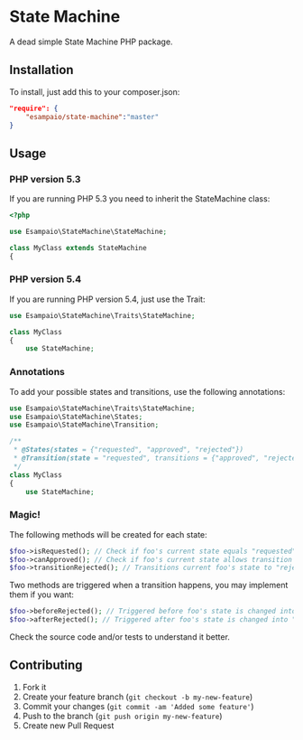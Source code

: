 # State Machine

A dead simple State Machine PHP package.

## Installation

To install, just add this to your composer.json:

````json
"require": {
    "esampaio/state-machine":"master"
}
````

## Usage

### PHP version 5.3

If you are running PHP 5.3 you need to inherit the StateMachine class:

````php
<?php

use Esampaio\StateMachine\StateMachine;

class MyClass extends StateMachine
{
````

### PHP version 5.4

If you are running PHP version 5.4, just use the Trait:
````php
use Esampaio\StateMachine\Traits\StateMachine;

class MyClass
{
    use StateMachine;
````

### Annotations

To add your possible states and transitions, use the following annotations:
````php
use Esampaio\StateMachine\Traits\StateMachine;
use Esampaio\StateMachine\States;
use Esampaio\StateMachine\Transition;

/**
 * @States(states = {"requested", "approved", "rejected"})
 * @Transition(state = "requested", transitions = {"approved", "rejected"})
 */
class MyClass
{
    use StateMachine;
````

### Magic!

The following methods will be created for each state:
````php
$foo->isRequested(); // Check if foo's current state equals "requested"
$foo->canApproved(); // Check if foo's current state allows transition to "approved"
$foo->transitionRejected(); // Transitions current foo's state to "rejected"
````

Two methods are triggered when a transition happens, you may implement them if you want:
````php
$foo->beforeRejected(); // Triggered before foo's state is changed into "rejected"
$foo->afterRejected(); // Triggered after foo's state is changed into "rejected"
````

Check the source code and/or tests to understand it better.

## Contributing

1. Fork it
2. Create your feature branch (`git checkout -b my-new-feature`)
3. Commit your changes (`git commit -am 'Added some feature'`)
4. Push to the branch (`git push origin my-new-feature`)
5. Create new Pull Request
